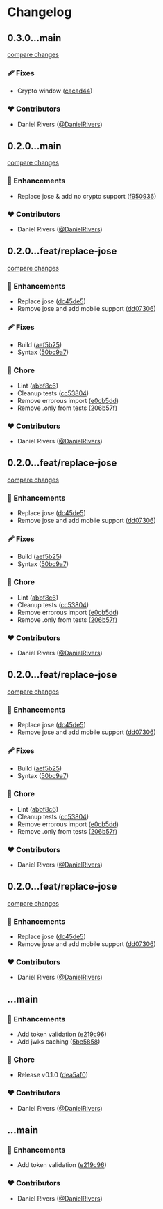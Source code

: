 # Changelog


## 0.3.0...main

[compare changes](https://github.com/kinde-oss/jwt-validator/compare/0.3.0...main)

### 🩹 Fixes

- Crypto window ([cacad44](https://github.com/kinde-oss/jwt-validator/commit/cacad44))

### ❤️ Contributors

- Daniel Rivers ([@DanielRivers](http://github.com/DanielRivers))

## 0.2.0...main

[compare changes](https://github.com/kinde-oss/jwt-validator/compare/0.2.0...main)

### 🚀 Enhancements

- Replace jose & add no crypto support ([f950936](https://github.com/kinde-oss/jwt-validator/commit/f950936))

### ❤️ Contributors

- Daniel Rivers ([@DanielRivers](http://github.com/DanielRivers))

## 0.2.0...feat/replace-jose

[compare changes](https://github.com/kinde-oss/jwt-validator/compare/0.2.0...feat/replace-jose)

### 🚀 Enhancements

- Replace jose ([dc45de5](https://github.com/kinde-oss/jwt-validator/commit/dc45de5))
- Remove jose and add mobile support ([dd07306](https://github.com/kinde-oss/jwt-validator/commit/dd07306))

### 🩹 Fixes

- Build ([aef5b25](https://github.com/kinde-oss/jwt-validator/commit/aef5b25))
- Syntax ([50bc9a7](https://github.com/kinde-oss/jwt-validator/commit/50bc9a7))

### 🏡 Chore

- Lint ([abbf8c6](https://github.com/kinde-oss/jwt-validator/commit/abbf8c6))
- Cleanup tests ([cc53804](https://github.com/kinde-oss/jwt-validator/commit/cc53804))
- Remove errorous import ([e0cb5dd](https://github.com/kinde-oss/jwt-validator/commit/e0cb5dd))
- Remove .only from tests ([206b57f](https://github.com/kinde-oss/jwt-validator/commit/206b57f))

### ❤️ Contributors

- Daniel Rivers ([@DanielRivers](http://github.com/DanielRivers))

## 0.2.0...feat/replace-jose

[compare changes](https://github.com/kinde-oss/jwt-validator/compare/0.2.0...feat/replace-jose)

### 🚀 Enhancements

- Replace jose ([dc45de5](https://github.com/kinde-oss/jwt-validator/commit/dc45de5))
- Remove jose and add mobile support ([dd07306](https://github.com/kinde-oss/jwt-validator/commit/dd07306))

### 🩹 Fixes

- Build ([aef5b25](https://github.com/kinde-oss/jwt-validator/commit/aef5b25))
- Syntax ([50bc9a7](https://github.com/kinde-oss/jwt-validator/commit/50bc9a7))

### 🏡 Chore

- Lint ([abbf8c6](https://github.com/kinde-oss/jwt-validator/commit/abbf8c6))
- Cleanup tests ([cc53804](https://github.com/kinde-oss/jwt-validator/commit/cc53804))
- Remove errorous import ([e0cb5dd](https://github.com/kinde-oss/jwt-validator/commit/e0cb5dd))
- Remove .only from tests ([206b57f](https://github.com/kinde-oss/jwt-validator/commit/206b57f))

### ❤️ Contributors

- Daniel Rivers ([@DanielRivers](http://github.com/DanielRivers))

## 0.2.0...feat/replace-jose

[compare changes](https://github.com/kinde-oss/jwt-validator/compare/0.2.0...feat/replace-jose)

### 🚀 Enhancements

- Replace jose ([dc45de5](https://github.com/kinde-oss/jwt-validator/commit/dc45de5))
- Remove jose and add mobile support ([dd07306](https://github.com/kinde-oss/jwt-validator/commit/dd07306))

### 🩹 Fixes

- Build ([aef5b25](https://github.com/kinde-oss/jwt-validator/commit/aef5b25))
- Syntax ([50bc9a7](https://github.com/kinde-oss/jwt-validator/commit/50bc9a7))

### 🏡 Chore

- Lint ([abbf8c6](https://github.com/kinde-oss/jwt-validator/commit/abbf8c6))
- Cleanup tests ([cc53804](https://github.com/kinde-oss/jwt-validator/commit/cc53804))
- Remove errorous import ([e0cb5dd](https://github.com/kinde-oss/jwt-validator/commit/e0cb5dd))
- Remove .only from tests ([206b57f](https://github.com/kinde-oss/jwt-validator/commit/206b57f))

### ❤️ Contributors

- Daniel Rivers ([@DanielRivers](http://github.com/DanielRivers))

## 0.2.0...feat/replace-jose

[compare changes](https://github.com/kinde-oss/jwt-validator/compare/0.2.0...feat/replace-jose)

### 🚀 Enhancements

- Replace jose ([dc45de5](https://github.com/kinde-oss/jwt-validator/commit/dc45de5))
- Remove jose and add mobile support ([dd07306](https://github.com/kinde-oss/jwt-validator/commit/dd07306))

### ❤️ Contributors

- Daniel Rivers ([@DanielRivers](http://github.com/DanielRivers))

## ...main


### 🚀 Enhancements

- Add token validation ([e219c96](https://github.com/kinde-oss/jwt-validator/commit/e219c96))
- Add jwks caching ([5be5858](https://github.com/kinde-oss/jwt-validator/commit/5be5858))

### 🏡 Chore

- Release v0.1.0 ([dea5af0](https://github.com/kinde-oss/jwt-validator/commit/dea5af0))

### ❤️ Contributors

- Daniel Rivers ([@DanielRivers](http://github.com/DanielRivers))

## ...main


### 🚀 Enhancements

- Add token validation ([e219c96](https://github.com/kinde-oss/jwt-validator/commit/e219c96))

### ❤️ Contributors

- Daniel Rivers ([@DanielRivers](http://github.com/DanielRivers))

